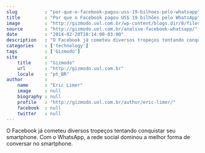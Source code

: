 ```yaml
---
slug          : "por-que-o-facebook-pagou-uss-19-bilhoes-pelo-whatsapp"
title         : "Por que o Facebook pagou US$ 19 bilhões pelo WhatsApp"
image         : "http://gizmodo.uol.com.br/wp-content/blogs.dir/8/files/2014/02/facebook-whatsapp.jpg"
source        : "http://gizmodo.uol.com.br/analise-facebook-whatsapp/"
date          : "2014-02-20T10:14:00-03:00"
description   : "O Facebook já cometeu diversos tropeços tentando conquistar seu smartphone. Com o WhatsApp, a rede social dominou a melhor forma de conversar no smartphone."
categories    : ['technology']
tags          : ['Gizmodo']
site          :
    title     : "Gizmodo"
    url       : "http://gizmodo.uol.com.br"
    locale    : "pt_BR"
author        :
    name      : "Eric Limer"
    image     : null
    biography : null
    profile   : "http://gizmodo.uol.com.br/author/eric-limer/"
    facebook  : null
    twitter   : null
---
```


O Facebook já cometeu diversos tropeços tentando conquistar seu smartphone. Com o WhatsApp, a rede social dominou a melhor forma de conversar no smartphone.
